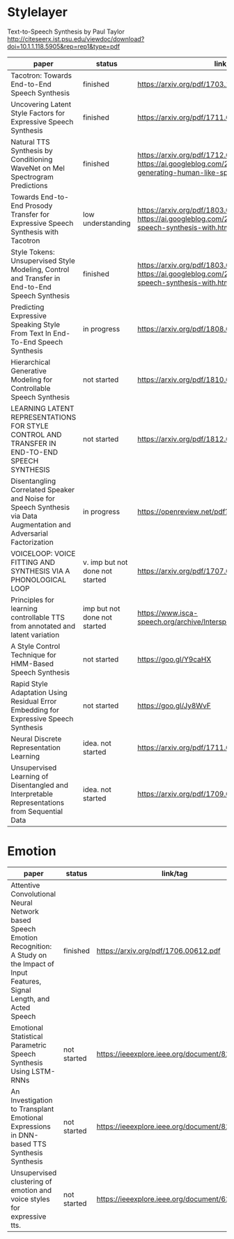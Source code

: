 # Stylelayer

Text-to-Speech Synthesis by Paul Taylor
http://citeseerx.ist.psu.edu/viewdoc/download?doi=10.1.1.118.5905&rep=rep1&type=pdf

| paper                                                        | status       | link/tag                                                     |
| ------------------------------------------------------------ | ------------ | ---------------------------------- |
|  Tacotron: Towards End-to-End Speech Synthesis                                 | finished     | https://arxiv.org/pdf/1703.10135.pdf                      
| Uncovering Latent Style Factors for Expressive Speech Synthesis| finished     | https://arxiv.org/pdf/1711.00520.pdf                        |
| Natural TTS Synthesis by Conditioning WaveNet on Mel Spectrogram Predictions                                      | finished     | https://arxiv.org/pdf/1712.05884.pdf https://ai.googleblog.com/2017/12/tacotron-2-generating-human-like-speech.html                        |
| Towards End-to-End Prosody Transfer for Expressive Speech Synthesis with Tacotron | low understanding     | https://arxiv.org/pdf/1803.09047.pdf https://ai.googleblog.com/2018/03/expressive-speech-synthesis-with.html                        |
| Style Tokens: Unsupervised Style Modeling, Control and Transfer in End-to-End Speech Synthesis | finished     | https://arxiv.org/pdf/1803.09017.pdf  https://ai.googleblog.com/2018/03/expressive-speech-synthesis-with.html                      |
| Predicting Expressive Speaking Style From Text In End-To-End Speech Synthesis| in progress     | https://arxiv.org/pdf/1808.01410.pdf                        |
| Hierarchical Generative Modeling for Controllable Speech Synthesis  | not started     | https://arxiv.org/pdf/1810.07217.pdf                        |
| LEARNING LATENT REPRESENTATIONS FOR STYLE CONTROL AND TRANSFER IN END-TO-END SPEECH SYNTHESIS                   | not started     | https://arxiv.org/pdf/1812.04342.pdf                        |
| Disentangling Correlated Speaker and Noise for Speech Synthesis via Data Augmentation and Adversarial Factorization                   | in progress     | https://openreview.net/pdf?id=Bkg9ZeBB37                        |
| VOICELOOP: VOICE FITTING AND SYNTHESIS VIA A PHONOLOGICAL LOOP                   | v. imp but not done not started     | https://arxiv.org/pdf/1707.06588.pdf                        |
| Principles for learning controllable TTS from annotated and latent variation                   | imp but not done not started | https://www.isca-speech.org/archive/Interspeech_2017/pdfs/0171.PDF                        |
| A Style Control Technique for HMM-Based Speech Synthesis                            | not started     | https://goo.gl/Y9caHX                        |
| Rapid Style Adaptation Using Residual Error Embedding for Expressive Speech Synthesis                            | not started     | https://goo.gl/Jy8WvF                        |
| Neural Discrete Representation Learning                            | idea. not started     | https://arxiv.org/pdf/1711.00937.pdf                        |
| Unsupervised Learning of Disentangled and Interpretable Representations from Sequential Data                            | idea. not started     | https://arxiv.org/pdf/1709.07902.pdf                        |


# Emotion

| paper                                                        | status       | link/tag                                                     |
| ---------------------------------------------------------------------------------------------- | ------------ | ------------------------------------------------------------ |
| Attentive Convolutional Neural Network based Speech Emotion Recognition: A Study on the Impact of Input Features, Signal Length, and Acted Speech | finished     | https://arxiv.org/pdf/1706.00612.pdf                        |
| Emotional Statistical Parametric Speech Synthesis Using LSTM-RNNs| not started     | https://ieeexplore.ieee.org/document/8282282                        |
| An Investigation to Transplant Emotional Expressions in DNN-based TTS Synthesis Synthesis| not started     | https://ieeexplore.ieee.org/document/8282231                       |
| Unsupervised clustering of emotion and voice styles for expressive tts.| not started     | https://ieeexplore.ieee.org/document/6288797                       |
